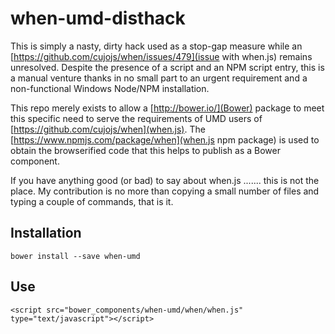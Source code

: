 # when-umd-disthack

This is simply a nasty, dirty hack used as a stop-gap measure while an [https://github.com/cujojs/when/issues/479](issue with when.js) remains unresolved.  Despite the presence of a script and an NPM script entry, this is a manual venture thanks in no small part to an urgent requirement and a non-functional Windows Node/NPM installation.

This repo merely exists to allow a [http://bower.io/](Bower) package to meet this specific need to serve the requirements of UMD users of [https://github.com/cujojs/when](when.js).  The [https://www.npmjs.com/package/when](when.js npm package) is used to obtain the browserified code that this helps to publish as a Bower component.

If you have anything good (or bad) to say about when.js ....... this is not the place.  My contribution is no more than copying a small number of files and typing a couple of commands, that is it.

## Installation

```
bower install --save when-umd
```

## Use

```
<script src="bower_components/when-umd/when/when.js" type="text/javascript"></script>
```